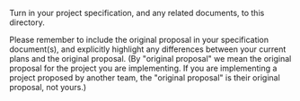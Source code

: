 Turn in your project specification, and any related documents, to
this directory.

Please remember to include the original proposal in your specification
document(s), and explicitly highlight any differences between your
current plans and the original proposal.  (By "original proposal" we
mean the original proposal for the project you are implementing.  If
you are implementing a project proposed by another team, the "original
proposal" is their original proposal, not yours.)
